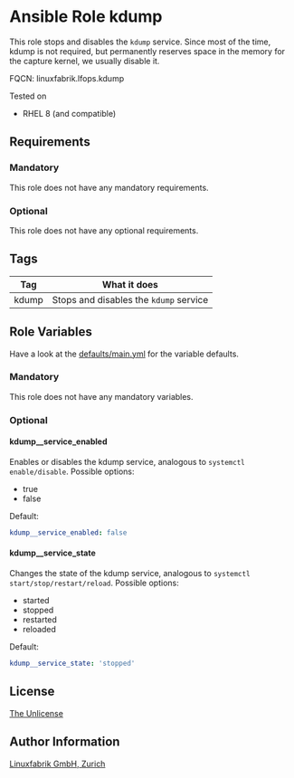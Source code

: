 # Ansible Role kdump

This role stops and disables the `kdump` service. Since most of the time, kdump is not required, but permanently reserves space in the memory for the capture kernel, we usually disable it.

FQCN: linuxfabrik.lfops.kdump

Tested on

* RHEL 8 (and compatible)


## Requirements

### Mandatory

This role does not have any mandatory requirements.


### Optional

This role does not have any optional requirements.


## Tags

| Tag   | What it does                           |
| ---   | ------------                           |
| kdump | Stops and disables the `kdump` service |


## Role Variables

Have a look at the [defaults/main.yml](https://github.com/Linuxfabrik/lfops/blob/main/roles/kdump/defaults/main.yml) for the variable defaults.


### Mandatory

This role does not have any mandatory variables.


### Optional

#### kdump__service_enabled

Enables or disables the kdump service, analogous to `systemctl enable/disable`. Possible options:

* true
* false

Default:
```yaml
kdump__service_enabled: false
```


#### kdump__service_state

Changes the state of the kdump service, analogous to `systemctl start/stop/restart/reload`. Possible options:

* started
* stopped
* restarted
* reloaded

Default:
```yaml
kdump__service_state: 'stopped'
```


## License

[The Unlicense](https://unlicense.org/)


## Author Information

[Linuxfabrik GmbH, Zurich](https://www.linuxfabrik.ch)
